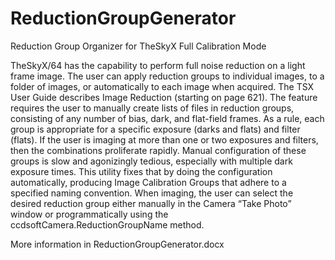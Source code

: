 # ReductionGroupGenerator

Reduction Group Organizer for TheSkyX Full Calibration Mode

TheSkyX/64 has the capability to perform full noise reduction on a light frame image.  The user can apply reduction groups to individual images, to a folder of images, or automatically to each image when acquired.  The TSX User Guide describes Image Reduction (starting on page 621).  The feature requires the user to manually create lists of files in reduction groups, consisting of any number of bias, dark, and flat-field frames.  As a rule, each group is appropriate for a specific exposure (darks and flats) and filter (flats).  If the user is imaging at more than one or two exposures and filters, then the combinations proliferate rapidly.  Manual configuration of these groups is slow and agonizingly tedious, especially with multiple dark exposure times.  This utility fixes that by doing the configuration automatically, producing Image Calibration Groups that adhere to a specified naming convention.  When imaging, the user can select the desired reduction group either manually in the Camera “Take Photo” window or programmatically using the ccdsoftCamera.ReductionGroupName method.

More information in ReductionGroupGenerator.docx
